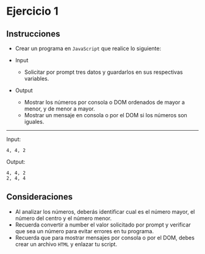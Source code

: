 # Ejercicio 1

## Instrucciones

- Crear un programa en `JavaScript` que realice lo siguiente:

- Input
  - Solicitar por prompt tres datos y guardarlos en sus respectivas variables.


- Output
  - Mostrar los números por consola o DOM ordenados de mayor a menor, y de menor a mayor.
  - Mostrar un mensaje en consola o por el DOM si los números son iguales.

--- 

Input:
```
4, 4, 2
```
Output:
``` 
4, 4, 2
2, 4, 4
```

## Consideraciones


- Al analizar los números, deberás identificar cual es el número mayor, el número del centro y el número menor.
- Recuerda convertir a number el valor solicitado por prompt y verificar que sea un número para evitar errores en tu programa.
- Recuerda que para mostrar mensajes por consola o por el DOM, debes crear un archivo `HTML` y enlazar tu script.

